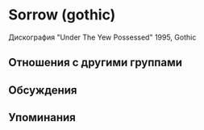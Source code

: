 # Sorrow (gothic)

Дискография
"Under The Yew Possessed" 1995, Gothic

## Отношения с другими группами


## Обсуждения


## Упоминания

